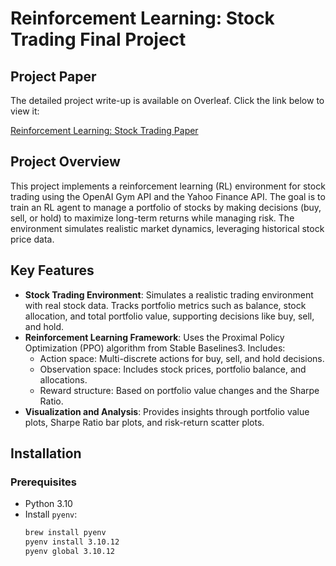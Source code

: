 # Reinforcement Learning: Stock Trading Final Project

## Project Paper
The detailed project write-up is available on Overleaf. Click the link below to view it:

[Reinforcement Learning: Stock Trading Paper](https://www.overleaf.com/1994282728rswdkshhnfbb#398593f)


## Project Overview
This project implements a reinforcement learning (RL) environment for stock trading using the OpenAI Gym API and the Yahoo Finance API. The goal is to train an RL agent to manage a portfolio of stocks by making decisions (buy, sell, or hold) to maximize long-term returns while managing risk. The environment simulates realistic market dynamics, leveraging historical stock price data.

## Key Features
- **Stock Trading Environment**: Simulates a realistic trading environment with real stock data. Tracks portfolio metrics such as balance, stock allocation, and total portfolio value, supporting decisions like buy, sell, and hold.
- **Reinforcement Learning Framework**: Uses the Proximal Policy Optimization (PPO) algorithm from Stable Baselines3. Includes:
  - Action space: Multi-discrete actions for buy, sell, and hold decisions.
  - Observation space: Includes stock prices, portfolio balance, and allocations.
  - Reward structure: Based on portfolio value changes and the Sharpe Ratio.
- **Visualization and Analysis**: Provides insights through portfolio value plots, Sharpe Ratio bar plots, and risk-return scatter plots.

## Installation
### Prerequisites
- Python 3.10
- Install `pyenv`:
  ```bash
  brew install pyenv
  pyenv install 3.10.12
  pyenv global 3.10.12
